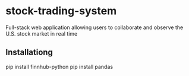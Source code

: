 # stock-trading-system
Full-stack web application allowing users to collaborate and observe the U.S. stock market in real time

## Installationg
pip install finnhub-python
pip install pandas

